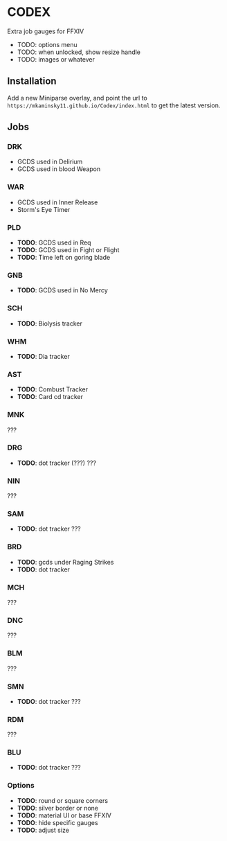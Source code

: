 # CODEX

Extra job gauges for FFXIV

+ TODO: options menu
+ TODO: when unlocked, show resize handle
+ TODO: images or whatever

## Installation
Add a new Miniparse overlay, and point the url to `https://mkaminsky11.github.io/Codex/index.html` to get the latest version.

## Jobs

### DRK
+ GCDS used in Delirium
+ GCDS used in blood Weapon

### WAR
+ GCDS used in Inner Release
+ Storm's Eye Timer

### PLD
+ **TODO**: GCDS used in Req
+ **TODO**: GCDS used in Fight or Flight
+ **TODO**: Time left on goring blade

### GNB
+ **TODO**: GCDS used in No Mercy

### SCH
+ **TODO**: Biolysis tracker

### WHM
+ **TODO**: Dia tracker

### AST
+ **TODO**: Combust Tracker
+ **TODO**: Card cd tracker

### MNK
???

### DRG
+ **TODO**: dot tracker (???)
???

### NIN
???

### SAM
+ **TODO**: dot tracker
???

### BRD
+ **TODO**: gcds under Raging Strikes
+ **TODO**: dot tracker

### MCH
???

### DNC
???

### BLM
???

### SMN
+ **TODO**: dot tracker
???

### RDM
???

### BLU
+ **TODO**: dot tracker
???


### Options
+ **TODO**: round or square corners
+ **TODO**: silver border or none
+ **TODO**: material UI or base FFXIV
+ **TODO**: hide specific gauges
+ **TODO**: adjust size